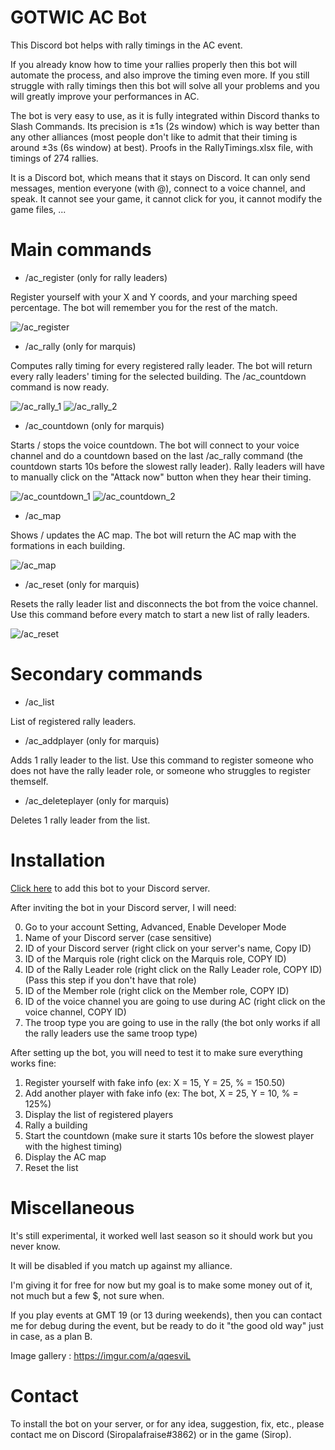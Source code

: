 # GOTWIC AC Bot
This Discord bot helps with rally timings in the AC event.

If you already know how to time your rallies properly then this bot will automate the process, and also improve the timing even more.
If you still struggle with rally timings then this bot will solve all your problems and you will greatly improve your performances in AC.

The bot is very easy to use, as it is fully integrated within Discord thanks to Slash Commands.
Its precision is ±1s (2s window) which is way better than any other alliances (most people don't like to admit that their timing is around ±3s (6s window) at best). Proofs in the RallyTimings.xlsx file, with timings of 274 rallies.

It is a Discord bot, which means that it stays on Discord. It can only send messages, mention everyone (with @), connect to a voice channel, and speak. It cannot see your game, it cannot click for you, it cannot modify the game files, ...

# Main commands
* /ac_register (only for rally leaders)

Register yourself with your X and Y coords, and your marching speed percentage. The bot will remember you for the rest of the match.

![/ac_register](https://i.imgur.com/NojWMm4.png)

* /ac_rally (only for marquis)

Computes rally timing for every registered rally leader. The bot will return every rally leaders' timing for the selected building. The /ac_countdown command is now ready.

![/ac_rally_1](https://i.imgur.com/G307pYM.png)
![/ac_rally_2](https://i.imgur.com/olJGMZj.png)

* /ac_countdown (only for marquis)

Starts / stops the voice countdown. The bot will connect to your voice channel and do a countdown based on the last /ac_rally command (the countdown starts 10s before the slowest rally leader). Rally leaders will have to manually click on the "Attack now" button when they hear their timing.

![/ac_countdown_1](https://i.imgur.com/czOU6vf.png)
![/ac_countdown_2](https://i.imgur.com/i5hXUH0.png)

* /ac_map

Shows / updates the AC map. The bot will return the AC map with the formations in each building.

![/ac_map](https://i.imgur.com/p2M29sA.png)

* /ac_reset (only for marquis)

Resets the rally leader list and disconnects the bot from the voice channel. Use this command before every match to start a new list of rally leaders.

![/ac_reset](https://i.imgur.com/TpPmHl4.png)

# Secondary commands
* /ac_list

List of registered rally leaders.

* /ac_addplayer (only for marquis)

Adds 1 rally leader to the list. Use this command to register someone who does not have the rally leader role, or someone who struggles to register themself.

* /ac_deleteplayer (only for marquis)

Deletes 1 rally leader from the list.

# Installation
[Click here](https://discord.com/api/oauth2/authorize?client_id=864522986995843113&permissions=3278848&scope=bot%20applications.commands) to add this bot to your Discord server.

After inviting the bot in your Discord server, I will need:

0. Go to your account Setting, Advanced, Enable Developer Mode
1. Name of your Discord server (case sensitive)
2. ID of your Discord server (right click on your server's name, Copy ID)
3. ID of the Marquis role (right click on the Marquis role, COPY ID)
4. ID of the Rally Leader role (right click on the Rally Leader role, COPY ID) (Pass this step if you don't have that role)
5. ID of the Member role (right click on the Member role, COPY ID)
6. ID of the voice channel you are going to use during AC (right click on the voice channel, COPY ID)
7. The troop type you are going to use in the rally (the bot only works if all the rally leaders use the same troop type)

After setting up the bot, you will need to test it to make sure everything works fine:
1. Register yourself with fake info (ex: X = 15, Y = 25, % = 150.50)
2. Add another player with fake info (ex: The bot, X = 25, Y = 10, % = 125%)
3. Display the list of registered players
4. Rally a building
5. Start the countdown (make sure it starts 10s before the slowest player with the highest timing)
6. Display the AC map
7. Reset the list

# Miscellaneous
It's still experimental, it worked well last season so it should work but you never know.

It will be disabled if you match up against my alliance.

I'm giving it for free for now but my goal is to make some money out of it, not much but a few $, not sure when.

If you play events at GMT 19 (or 13 during weekends), then you can contact me for debug during the event, but be ready to do it "the good old way" just in case, as a plan B.

Image gallery : https://imgur.com/a/qqesviL

# Contact
To install the bot on your server, or for any idea, suggestion, fix, etc., please contact me on Discord (Siropalafraise#3862) or in the game (Sirop).


















